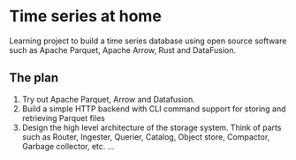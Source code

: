 # Time series at home
Learning project to build a time series database using open source software such as Apache Parquet, Apache Arrow, Rust and DataFusion.

## The plan
1. Try out Apache Parquet, Arrow and Datafusion.
2. Build a simple HTTP backend with CLI command support for storing and retrieving Parquet files
3. Design the high level architecture of the storage system. Think of parts such as Router, Ingester, Querier, Catalog, Object store, Compactor, Garbage collector, etc.
...

